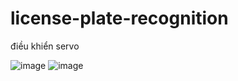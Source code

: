 # license-plate-recognition
điều khiển servo

![image](https://user-images.githubusercontent.com/90144686/216604683-7ab199e3-1f43-4b81-8ca0-207a2627d491.png)
![image](https://user-images.githubusercontent.com/90144686/216604851-357abd27-9b3e-4733-b66b-b64670e0321e.png)

